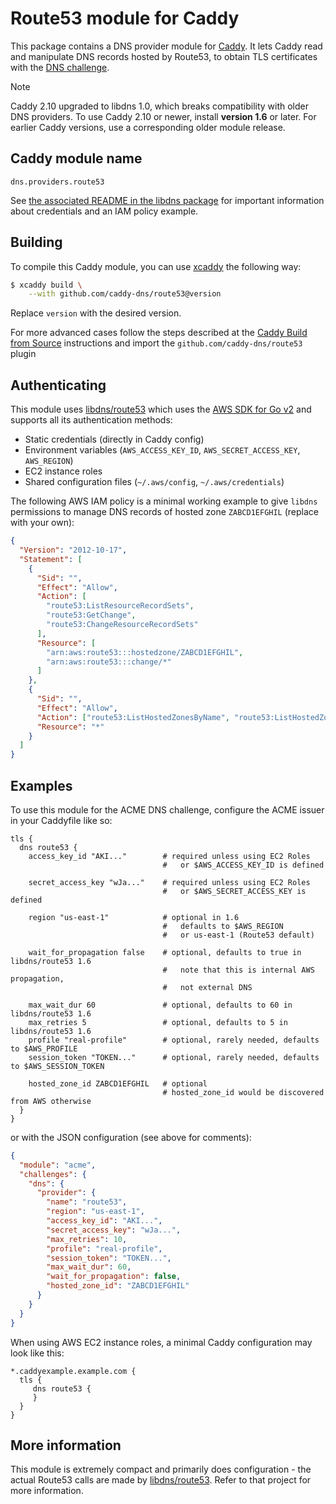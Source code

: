 # Route53 module for Caddy

This package contains a DNS provider module for [Caddy](https://github.com/caddyserver/caddy).
It lets Caddy read and manipulate DNS records hosted by Route53, to obtain TLS certificates
with the [DNS challenge](https://caddyserver.com/docs/automatic-https#dns-challenge).

> [!NOTE]
> Caddy 2.10 upgraded to libdns 1.0, which breaks compatibility with older DNS providers.
> To use Caddy 2.10 or newer, install **version 1.6** or later.
> For earlier Caddy versions, use a corresponding older module release.  


## Caddy module name

```
dns.providers.route53
```

See [the associated README in the libdns package](https://github.com/libdns/route53) for important information about credentials and an IAM policy example.

## Building

To compile this Caddy module, you can use [xcaddy](https://github.com/caddyserver/xcaddy) the following way:

```bash
$ xcaddy build \
    --with github.com/caddy-dns/route53@version
```

Replace `version` with the desired version.

For more advanced cases follow the steps described at the [Caddy Build from Source](https://github.com/caddyserver/caddy#build-from-source) instructions and import the `github.com/caddy-dns/route53` plugin

## Authenticating

This module uses [libdns/route53](https://github.com/libdns/route53) which uses the [AWS SDK for Go v2](https://docs.aws.amazon.com/sdk-for-go/v2/developer-guide/welcome.html) and supports all its authentication methods:
- Static credentials (directly in Caddy config)
- Environment variables (`AWS_ACCESS_KEY_ID`, `AWS_SECRET_ACCESS_KEY`, `AWS_REGION`)
- EC2 instance roles
- Shared configuration files (`~/.aws/config`, `~/.aws/credentials`)

The following AWS IAM policy is a minimal working example to give `libdns` permissions to manage DNS records of hosted zone `ZABCD1EFGHIL` (replace with your own):

```json
{
  "Version": "2012-10-17",
  "Statement": [
    {
      "Sid": "",
      "Effect": "Allow",
      "Action": [
        "route53:ListResourceRecordSets",
        "route53:GetChange",
        "route53:ChangeResourceRecordSets"
      ],
      "Resource": [
        "arn:aws:route53:::hostedzone/ZABCD1EFGHIL",
        "arn:aws:route53:::change/*"
      ]
    },
    {
      "Sid": "",
      "Effect": "Allow",
      "Action": ["route53:ListHostedZonesByName", "route53:ListHostedZones"],
      "Resource": "*"
    }
  ]
}
```

## Examples

To use this module for the ACME DNS challenge, configure the ACME issuer in your Caddyfile like so:

```caddy
tls {
  dns route53 {
    access_key_id "AKI..."        # required unless using EC2 Roles
                                  #   or $AWS_ACCESS_KEY_ID is defined

    secret_access_key "wJa..."    # required unless using EC2 Roles
                                  #   or $AWS_SECRET_ACCESS_KEY is defined

    region "us-east-1"            # optional in 1.6
                                  #   defaults to $AWS_REGION
                                  #   or us-east-1 (Route53 default)

    wait_for_propagation false    # optional, defaults to true in libdns/route53 1.6
                                  #   note that this is internal AWS propagation,
                                  #   not external DNS

    max_wait_dur 60               # optional, defaults to 60 in libdns/route53 1.6
    max_retries 5                 # optional, defaults to 5 in libdns/route53 1.6
    profile "real-profile"        # optional, rarely needed, defaults to $AWS_PROFILE
    session_token "TOKEN..."      # optional, rarely needed, defaults to $AWS_SESSION_TOKEN

    hosted_zone_id ZABCD1EFGHIL   # optional
                                  # hosted_zone_id would be discovered from AWS otherwise
  }
}
```

or with the JSON configuration (see above for comments):

```json
{
  "module": "acme",
  "challenges": {
    "dns": {
      "provider": {
        "name": "route53",
        "region": "us-east-1",
        "access_key_id": "AKI...",
        "secret_access_key": "wJa...",
        "max_retries": 10,
        "profile": "real-profile",
        "session_token": "TOKEN...",
        "max_wait_dur": 60,
        "wait_for_propagation": false,
        "hosted_zone_id": "ZABCD1EFGHIL"
      }
    }
  }
}
```

When using AWS EC2 instance roles, a minimal Caddy configuration may look like this:

```caddy
*.caddyexample.example.com {
  tls {
     dns route53 {
     }
  }
}
```

## More information

This module is extremely compact and primarily does configuration - the actual Route53 calls are made by [libdns/route53](https://github.com/libdns/route53). Refer to that project for more information.
